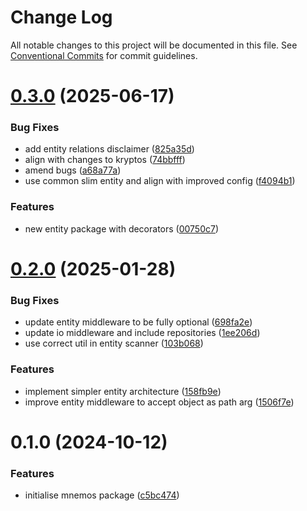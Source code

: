 # Change Log

All notable changes to this project will be documented in this file.
See [Conventional Commits](https://conventionalcommits.org) for commit guidelines.

# [0.3.0](https://github.com/lindorm-io/monorepo/compare/@lindorm/mnemos@0.2.0...@lindorm/mnemos@0.3.0) (2025-06-17)

### Bug Fixes

- add entity relations disclaimer ([825a35d](https://github.com/lindorm-io/monorepo/commit/825a35d823e47cfc0e76a085871f2f444db14b04))
- align with changes to kryptos ([74bbfff](https://github.com/lindorm-io/monorepo/commit/74bbfff6fb50504dc70327f7de3fd6d4b45cb65a))
- amend bugs ([a68a77a](https://github.com/lindorm-io/monorepo/commit/a68a77a811ddfe33a0b487cd84cda6a18d3054b6))
- use common slim entity and align with improved config ([f4094b1](https://github.com/lindorm-io/monorepo/commit/f4094b173f11af4d342ece49d8a3ff72f1846d20))

### Features

- new entity package with decorators ([00750c7](https://github.com/lindorm-io/monorepo/commit/00750c7380e1c934be8f3f317b4fba7b834f90a8))

# [0.2.0](https://github.com/lindorm-io/monorepo/compare/@lindorm/mnemos@0.1.0...@lindorm/mnemos@0.2.0) (2025-01-28)

### Bug Fixes

- update entity middleware to be fully optional ([698fa2e](https://github.com/lindorm-io/monorepo/commit/698fa2e00cbd6d910ffa5fe75ec655f000cdb279))
- update io middleware and include repositories ([1ee206d](https://github.com/lindorm-io/monorepo/commit/1ee206d194dd8ef55ef0196f5beb011b6400304f))
- use correct util in entity scanner ([103b068](https://github.com/lindorm-io/monorepo/commit/103b068675e89f1f6d8f3390e1a058f383bd3abb))

### Features

- implement simpler entity architecture ([158fb9e](https://github.com/lindorm-io/monorepo/commit/158fb9ed054ebbc6861c8c6ff869ebc8e9af8e4c))
- improve entity middleware to accept object as path arg ([1506f7e](https://github.com/lindorm-io/monorepo/commit/1506f7e5ab4cd90866916c4b151e61becb27dc06))

# 0.1.0 (2024-10-12)

### Features

- initialise mnemos package ([c5bc474](https://github.com/lindorm-io/monorepo/commit/c5bc474b619d4c97eae849e7f4986b3bf59fe00e))
